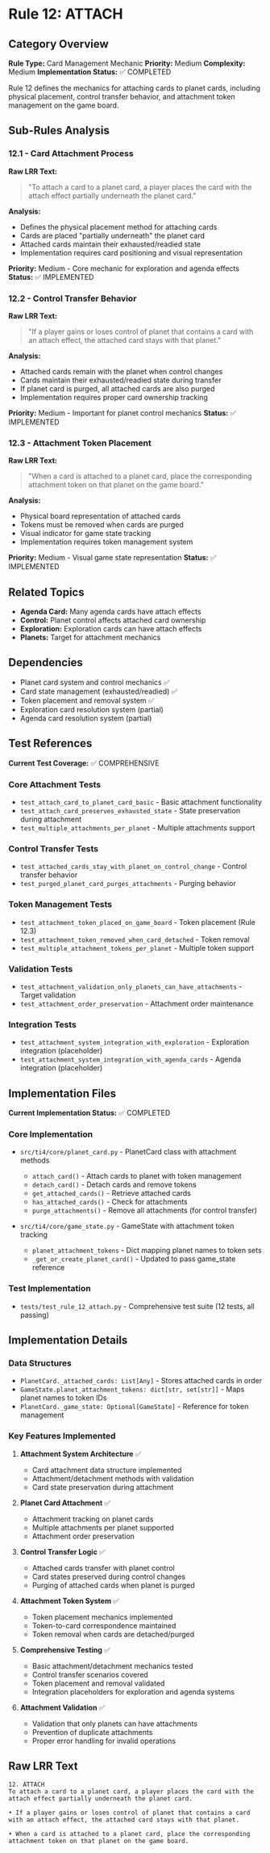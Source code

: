 # Rule 12: ATTACH

## Category Overview
**Rule Type:** Card Management Mechanic
**Priority:** Medium
**Complexity:** Medium
**Implementation Status:** ✅ COMPLETED

Rule 12 defines the mechanics for attaching cards to planet cards, including physical placement, control transfer behavior, and attachment token management on the game board.

## Sub-Rules Analysis

### 12.1 - Card Attachment Process
**Raw LRR Text:**
> "To attach a card to a planet card, a player places the card with the attach effect partially underneath the planet card."

**Analysis:**
- Defines the physical placement method for attaching cards
- Cards are placed "partially underneath" the planet card
- Attached cards maintain their exhausted/readied state
- Implementation requires card positioning and visual representation

**Priority:** Medium - Core mechanic for exploration and agenda effects
**Status:** ✅ IMPLEMENTED

### 12.2 - Control Transfer Behavior
**Raw LRR Text:**
> "If a player gains or loses control of planet that contains a card with an attach effect, the attached card stays with that planet."

**Analysis:**
- Attached cards remain with the planet when control changes
- Cards maintain their exhausted/readied state during transfer
- If planet card is purged, all attached cards are also purged
- Implementation requires proper card ownership tracking

**Priority:** Medium - Important for planet control mechanics
**Status:** ✅ IMPLEMENTED

### 12.3 - Attachment Token Placement
**Raw LRR Text:**
> "When a card is attached to a planet card, place the corresponding attachment token on that planet on the game board."

**Analysis:**
- Physical board representation of attached cards
- Tokens must be removed when cards are purged
- Visual indicator for game state tracking
- Implementation requires token management system

**Priority:** Medium - Visual game state representation
**Status:** ✅ IMPLEMENTED

## Related Topics
- **Agenda Card:** Many agenda cards have attach effects
- **Control:** Planet control affects attached card ownership
- **Exploration:** Exploration cards can have attach effects
- **Planets:** Target for attachment mechanics

## Dependencies
- Planet card system and control mechanics ✅
- Card state management (exhausted/readied) ✅
- Token placement and removal system ✅
- Exploration card resolution system (partial)
- Agenda card resolution system (partial)

## Test References
**Current Test Coverage:** ✅ COMPREHENSIVE

### Core Attachment Tests
- `test_attach_card_to_planet_card_basic` - Basic attachment functionality
- `test_attach_card_preserves_exhausted_state` - State preservation during attachment
- `test_multiple_attachments_per_planet` - Multiple attachments support

### Control Transfer Tests
- `test_attached_cards_stay_with_planet_on_control_change` - Control transfer behavior
- `test_purged_planet_card_purges_attachments` - Purging behavior

### Token Management Tests
- `test_attachment_token_placed_on_game_board` - Token placement (Rule 12.3)
- `test_attachment_token_removed_when_card_detached` - Token removal
- `test_multiple_attachment_tokens_per_planet` - Multiple token support

### Validation Tests
- `test_attachment_validation_only_planets_can_have_attachments` - Target validation
- `test_attachment_order_preservation` - Attachment order maintenance

### Integration Tests
- `test_attachment_system_integration_with_exploration` - Exploration integration (placeholder)
- `test_attachment_system_integration_with_agenda_cards` - Agenda integration (placeholder)

## Implementation Files
**Current Implementation Status:** ✅ COMPLETED

### Core Implementation
- `src/ti4/core/planet_card.py` - PlanetCard class with attachment methods
  - `attach_card()` - Attach cards to planet with token management
  - `detach_card()` - Detach cards and remove tokens
  - `get_attached_cards()` - Retrieve attached cards
  - `has_attached_cards()` - Check for attachments
  - `purge_attachments()` - Remove all attachments (for control transfer)

- `src/ti4/core/game_state.py` - GameState with attachment token tracking
  - `planet_attachment_tokens` - Dict mapping planet names to token sets
  - `_get_or_create_planet_card()` - Updated to pass game_state reference

### Test Implementation
- `tests/test_rule_12_attach.py` - Comprehensive test suite (12 tests, all passing)

## Implementation Details

### Data Structures
- `PlanetCard._attached_cards: List[Any]` - Stores attached cards in order
- `GameState.planet_attachment_tokens: dict[str, set[str]]` - Maps planet names to token IDs
- `PlanetCard._game_state: Optional[GameState]` - Reference for token management

### Key Features Implemented
1. **Attachment System Architecture** ✅
   - Card attachment data structure implemented
   - Attachment/detachment methods with validation
   - Card state preservation during attachment

2. **Planet Card Attachment** ✅
   - Attachment tracking on planet cards
   - Multiple attachments per planet supported
   - Attachment order preservation

3. **Control Transfer Logic** ✅
   - Attached cards transfer with planet control
   - Card states preserved during control changes
   - Purging of attached cards when planet is purged

4. **Attachment Token System** ✅
   - Token placement mechanics implemented
   - Token-to-card correspondence maintained
   - Token removal when cards are detached/purged

5. **Comprehensive Testing** ✅
   - Basic attachment/detachment mechanics tested
   - Control transfer scenarios covered
   - Token placement and removal validated
   - Integration placeholders for exploration and agenda systems

6. **Attachment Validation** ✅
   - Validation that only planets can have attachments
   - Prevention of duplicate attachments
   - Proper error handling for invalid operations

## Raw LRR Text
```
12. ATTACH
To attach a card to a planet card, a player places the card with the attach effect partially underneath the planet card.

• If a player gains or loses control of planet that contains a card with an attach effect, the attached card stays with that planet.

• When a card is attached to a planet card, place the corresponding attachment token on that planet on the game board.
```

